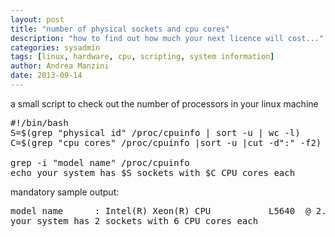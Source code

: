```yaml
---
layout: post
title: "number of physical sockets and cpu cores"
description: "how to find out how much your next licence will cost..."
categories: sysadmin
tags: [linux, hardware, cpu, scripting, system information]
author: Andrea Manzini
date: 2013-09-14
---
```


a small script to check out the number of processors in your linux machine

<pre>
#!/bin/bash
S=$(grep "physical id" /proc/cpuinfo | sort -u | wc -l)
C=$(grep "cpu cores" /proc/cpuinfo |sort -u |cut -d":" -f2)

grep -i "model name" /proc/cpuinfo
echo your system has $S sockets with $C CPU cores each
</pre>

mandatory sample output:

<pre>
model name      : Intel(R) Xeon(R) CPU           L5640  @ 2.27GHz
your system has 2 sockets with 6 CPU cores each
</pre>
